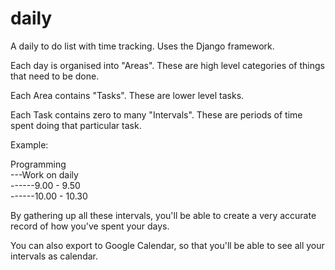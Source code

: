 # daily
A daily to do list with time tracking. Uses the Django framework.

Each day is organised into "Areas". These are high level categories of things that need to be done.

Each Area contains "Tasks". These are lower level tasks.

Each Task contains zero to many "Intervals". These are periods of time spent doing that particular task.

Example:

Programming  
---Work on daily  
------9.00 - 9.50  
------10.00 - 10.30  

By gathering up all these intervals, you'll be able to create a very accurate record of how you've spent your days.

You can also export to Google Calendar, so that you'll be able to see all your intervals as calendar.

